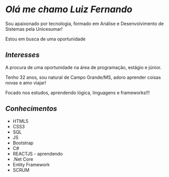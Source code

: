 #  *Olá me chamo Luiz Fernando*
  
  Sou apaixonado por tecnologia, formado em Análise e Desenvolvimento de Sistemas pela     Unicesumar!

  Estou em busca de uma oportunidade 
  
  ## *Interesses*
  
  A procura de uma oportunidade na área de programação, estágio e júnior.
  
  Tenho 32 anos, sou natural de Campo Grande/MS, adoro aprender coisas novas e amo viajar!
  
  Focado nos estudos, aprendendo lógica, linguagens e frameworks!!!
  


##  *Conhecimentos*
  
* HTML5
* CSS3
* SQL
* JS 
* Bootstrap
* C#
* REACTJS - aprendendo
* .Net Core 
* Entity Framework
* SCRUM
